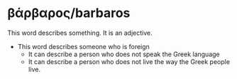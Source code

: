 # βάρβαρος/barbaros  
This word describes something. It is an adjective.

* This word describes someone who is foreign
    * It can describe a person who does not speak the Greek language
    * It can describe a person who does not live the way the Greek people live.
